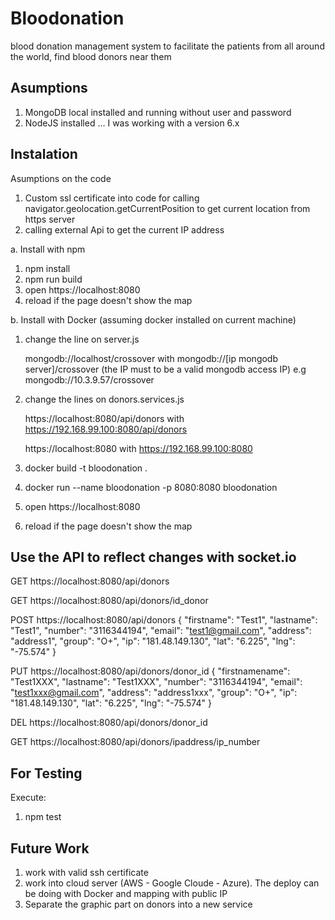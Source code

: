 # Bloodonation

blood donation management system to facilitate the patients from all around the world, find blood donors near them

## Asumptions

1. MongoDB local installed and running without user and password
2. NodeJS installed ... I was working with a version 6.x


## Instalation

Asumptions on the code
	
1. Custom ssl certificate into code for calling navigator.geolocation.getCurrentPosition to get current location from https server
2. calling external Api to get the current IP address

a. Install with npm

1. npm install
2. npm run build
3. open https://localhost:8080
4. reload if the page doesn't show the map

b. Install with Docker (assuming docker installed on current machine)

1. change the line on server.js

	mongodb://localhost/crossover with
	mongodb://[ip mongodb server]/crossover (the IP must to be a valid mongodb access IP)
	e.g
	mongodb://10.3.9.57/crossover

2. change the lines on donors.services.js

	https://localhost:8080/api/donors with
	https://192.168.99.100:8080/api/donors

	https://localhost:8080 with
	https://192.168.99.100:8080

3. docker build -t bloodonation .
4. docker run --name bloodonation -p 8080:8080 bloodonation
5. open https://localhost:8080
6. reload if the page doesn't show the map


## Use the API to reflect changes with socket.io

GET
https://localhost:8080/api/donors

GET
https://localhost:8080/api/donors/id_donor

POST
https://localhost:8080/api/donors
{
	"firstname": "Test1",
	"lastname": "Test1",
	"number": "3116344194",
	"email": "test1@gmail.com",
	"address": "address1",
	"group": "O+",
	"ip": "181.48.149.130",
	"lat": "6.225",
	"lng": "-75.574"
}

PUT
https://localhost:8080/api/donors/donor_id
{
  "firstnamename": "Test1XXX",
  "lastname": "Test1XXX",
  "number": "3116344194",
  "email": "test1xxx@gmail.com",
  "address": "address1xxx",
  "group": "O+",
  "ip": "181.48.149.130",
  "lat": "6.225",
  "lng": "-75.574"
}

DEL
https://localhost:8080/api/donors/donor_id

GET
https://localhost:8080/api/donors/ipaddress/ip_number


## For Testing

Execute:

1. npm test


## Future Work

1. work with valid ssh certificate
2. work into cloud server (AWS - Google Cloude - Azure). The deploy can be doing with Docker and 
   mapping with public IP
3. Separate the graphic part on donors into a new service

